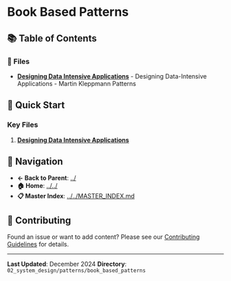 # Book Based Patterns

## 📚 Table of Contents

### 📄 Files

- **[Designing Data Intensive Applications](designing_data_intensive_applications.md)** - Designing Data-Intensive Applications - Martin Kleppmann Patterns

## 🚀 Quick Start

### Key Files
1. **[Designing Data Intensive Applications](designing_data_intensive_applications.md)**

## 🔗 Navigation

- **← Back to Parent**: [../](../)
- **🏠 Home**: [../../](../..)
- **📋 Master Index**: [../../MASTER_INDEX.md](../../../MASTER_INDEX.md)

## 🤝 Contributing

Found an issue or want to add content? Please see our [Contributing Guidelines](../../CONTRIBUTING.md) for details.

---

**Last Updated**: December 2024
**Directory**: `02_system_design/patterns/book_based_patterns`
